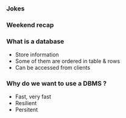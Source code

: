 ### Jokes

### Weekend recap

### What is a database

- Store information
- Some of them are ordered in table & rows
- Can be accessed from clients

### Why do we want to use a DBMS ?

- Fast, very fast
- Resilient
- Persitent
